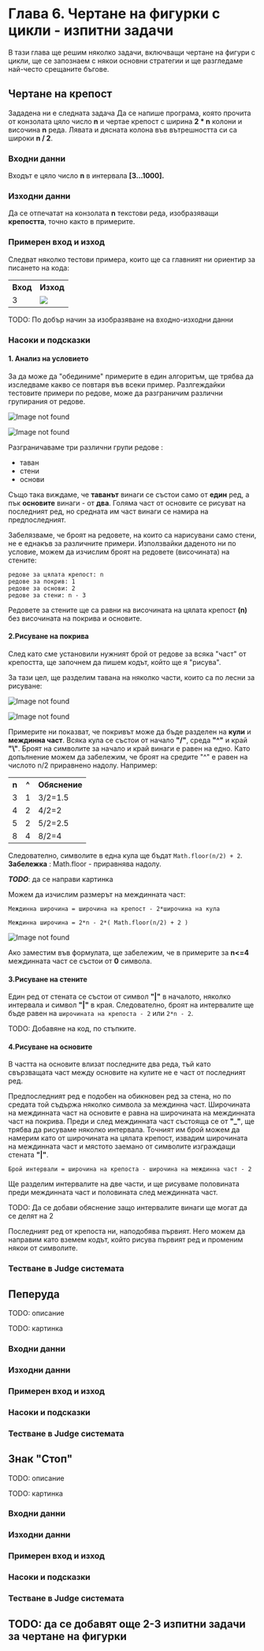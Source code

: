 # Глава 6. Чертане на фигурки с цикли - изпитни задачи
В тази глава ще решим няколко задачи, включващи чертане на фигури с цикли, ще се запознаем с някои основни стратегии и ще разгледаме най-често срещаните бъгове. 
## Чертане на крепост
Зададена ни е следната задача
Да се напише програма, която прочита от конзолата цяло число **n** и чертае крепост с ширина **2 * n** колони и височина **n** реда. Лявата и дясната колона във вътрешността си са широки **n / 2**.

### Входни данни
Входът е цяло число **n** в интервала **[3…1000].**
### Изходни данни
Да се отпечатат на конзолата **n** текстови реда, изобразяващи **крепостта**, точно както в примерите.
### Примерен вход и изход
Следват няколко тестови примера, които ще са главният ни ориентир за писането на кода:

<table>
	<tr>
    	<th>Вход</th>
        <th>Изход</th>
    </tr>
    <tr>
    	<td>3</td>
        <td>
        	<img src="assets/chapter-6-images/output-3.png)">
        </td>
    </tr>
</table>
TODO: По добър начин за изобразяване на входно-изходни данни

### Насоки и подсказки
#### 1. Анализ на условието
За да може да "обединиме" примерите в един алгоритъм, ще трябва да изследваме какво се повтаря във всеки пример. Разлгеждайки тестовите примери по редове, може да  разграничим различни групирания от редове.

![Image not found](assets/chapter-6-images/input-5-explanation.png)

![Image not found](assets/chapter-6-images/input-8-explanation.png)

Разграничаваме три различни групи редове :
- таван
- стени
- основи

Също така виждаме, че **таванът** винаги се състои само от **един** ред, а пък **основите** винаги - от **два**. Голяма част от основите се рисуват на последният ред, но средната им част винаги се намира на предпоследният.

Забелязваме, че броят на редовете, на които са нарисувани само стени, не е еднакъв за различните примери. Използвайки даденото ни по условие, можем да изчислим броят на редовете (височината) на стените:

```
редове за цялата крепост: n
редове за покрив: 1
редове за основи: 2
редове за стени: n - 3
```
Редовете за стените ще са равни на височината на цялата крепост **(n)** без височината на покрива и основите.


#### 2.Рисуване на покрива
След като сме установили нужният брой от редове за всяка "част" от крепостта, ще започнем да пишем кодът, който ще я "рисува".

За тази цел, ще разделим тавана на няколко части, които са по лесни за рисуване:

![Image not found](assets/chapter-6-images/roof-8-explanation.png)

![Image not found](assets/chapter-6-images/roof-5-explanation.png)

Примерите ни показват, че покривът може да бъде разделен на **кули** и **междинна част**. Всяка кула се състои от начало **"/"**, среда **"^"** и край **"\\"**. Броят на символите за начало и край винаги е равен на едно. Като допълнение можем да забележим, че броят на средите "^" е равен на числото n/2 приравнено надолу. Например:

<table>
	<tr>
    	<th>n</th>
        <th>^</th>
        <th>Обяснение</th>
    </tr>
    <tr>
    	<td>3</td>
        <td>1</td>
        <td>3/2=1.5</td>
    </tr>
    <tr>
    	<td>4</td>
        <td>2</td>
        <td>4/2=2</td>
    </tr>
    <tr>
    	<td>5</td>
        <td>2</td>
        <td>5/2=2.5</td>
    </tr>
    <tr>
    	<td>8</td>
        <td>4</td>
        <td>8/2=4</td>
    </tr>
</table>

Следователно, символите в една кула ще бъдат `Math.floor(n/2) + 2`.
**Забележка** : Math.floor - приравнява надолу.

***TODO***: да се направи картинка

Можем да изчислим размерът на междинната част:

```
Междинна широчина = широчина на крепост - 2*широчина на кула

Междинна широчина = 2*n - 2*( Math.floor(n/2) + 2 )
```

![Image not found](assets/chapter-6-images/roof-4-exlpanation.png)

Ако заместим във формулата, ще забележим, че в примерите за **n<=4** междинната част се състои от **0** символа.

#### 3.Рисуване на стените

Един ред от стената се състои от символ **"|"** в началото, няколко интервала и символ **"|"** в края. Следователно, броят на интервалите ще бъде равен на `широчината на крепоста - 2` или `2*n - 2`.

TODO: Добавяне на код, по стъпките.

#### 4.Рисуване на основите

В частта на основите влизат последните два реда, тъй като свързващата част между основите на кулите не е част от последният ред. 

Предпоследният ред е подобен на обикновен ред за стена, но по средата той съдържа няколко символа за междинна част. Широчината на междинната част на основите е равна на широчината на междинната част на покрива. Преди и след междинната част състояща се от **"_"**, ще трябва да рисуваме няколко интервала. Точният им брой можем да намерим като от широчината на цялата крепост, извадим широчината на междинната част и мястото заемано от символите изграждащи стената **"|"**.

`Брой интервали = широчина на крепоста - широчина на междинна част - 2`

Ще разделим интервалите на две части, и ще рисуваме половината преди междинната част и половината след междинната част.

TODO: Да се добави обяснение защо интервалите винаги ще могат да се делят на 2

Последният ред от крепоста ни, наподобява първият. Него можем да направим като вземем кодът, който рисува първият ред и променим някои от символите.

### Тестване в Judge системата


## Пеперуда

TODO: описание

TODO: картинка

### Входни данни

### Изходни данни

### Примерен вход и изход

### Насоки и подсказки

### Тестване в Judge системата


## Знак "Стоп"

TODO: описание

TODO: картинка

### Входни данни

### Изходни данни

### Примерен вход и изход

### Насоки и подсказки

### Тестване в Judge системата


## TODO: да се добавят още 2-3 изпитни задачи за чертане на фигурки

